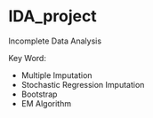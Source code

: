 # IDA_project
Incomplete Data Analysis

Key Word:
- Multiple Imputation
- Stochastic Regression Imputation
- Bootstrap
- EM Algorithm
